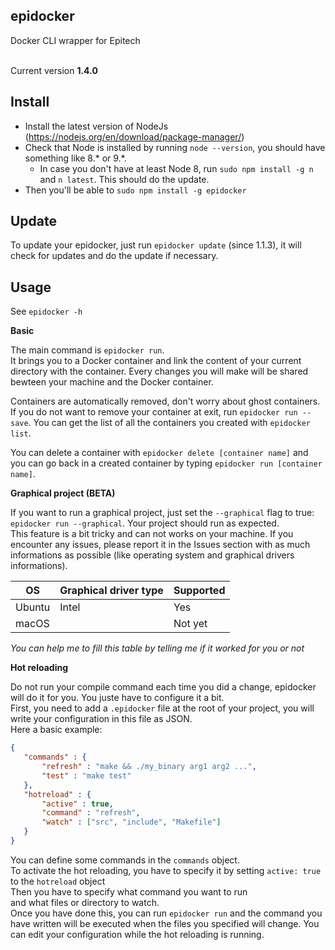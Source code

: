 ## epidocker
Docker CLI wrapper for Epitech<br><br>

Current version __1.4.0__

## Install

* Install the latest version of NodeJs (https://nodejs.org/en/download/package-manager/)<br>
* Check that Node is installed by running `node --version`, you should have something like 8.* or 9.*.<br>
  - In case you don't have at least Node 8, run `sudo npm install -g n` and `n latest`. This should do the update.<br> 
* Then you'll be able to `sudo npm install -g epidocker`<br>

## Update

To update your epidocker, just run `epidocker update` (since 1.1.3), it will check for updates and do the update if necessary.

## Usage

See `epidocker -h`

__Basic__

The main command is `epidocker run`.<br>
It brings you to a Docker container and link the content of your current directory with the container. Every changes you will make will be shared bewteen your machine and the Docker container.<br>

Containers are automatically removed, don't worry about ghost containers.<br>
If you do not want to remove your container at exit, run `epidocker run --save`. You can get the list of all the containers you created with `epidocker list`.

You can delete a container with `epidocker delete [container name]` and you can go back in a created container by typing `epidocker run [container name]`.

__Graphical project (BETA)__

If you want to run a graphical project, just set the `--graphical` flag to true: `epidocker run --graphical`. Your project should run as expected.<br>
This feature is a bit tricky and can not works on your machine. If you encounter any issues, please report it in the Issues section with as much informations as possible (like operating system and graphical drivers informations).<br>

OS | Graphical driver type | Supported
--- | --- | ---
Ubuntu | Intel | Yes
macOS | | Not yet

_You can help me to fill this table by telling me if it worked for you or not_

__Hot reloading__

Do not run your compile command each time you did a change, epidocker will do it for you. You juste have to configure it a bit.<br>
First, you need to add a `.epidocker` file at the root of your project, you will write your configuration in this file as JSON.<br>
Here a basic example:

 ```json
 {
	"commands" : {
		"refresh" : "make && ./my_binary arg1 arg2 ...",
		"test" : "make test"
	},
	"hotreload" : {
		"active" : true,
		"command" : "refresh",
		"watch" : ["src", "include", "Makefile"]
	}
}
```

You can define some commands in the `commands` object.<br>
To activate the hot reloading, you have to specify it by setting `active: true` to the `hotreload` object<br>
Then you have to specify what command you want to run<br>
and what files or directory to watch.<br>
Once you have done this, you can run `epidocker run` and the command you have written will be executed when the files you specified will change. You can edit your configuration while the hot reloading is running.
